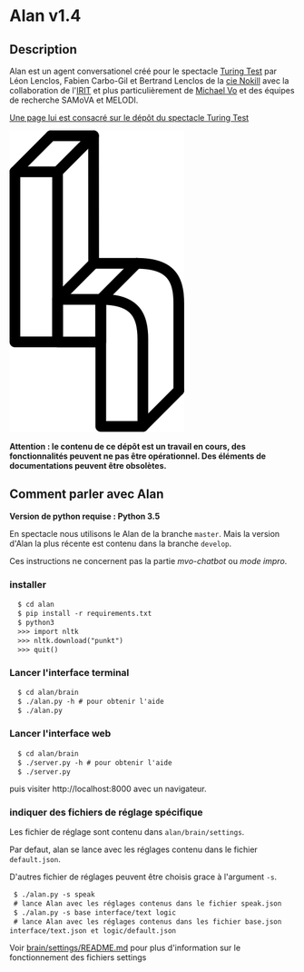 # Alan v1.4


## Description

Alan est un agent conversationel créé pour le spectacle [Turing Test](https://github.com/LeonLenclos/turing-test) par Léon Lenclos, Fabien Carbo-Gil et Bertrand Lenclos de la [cie Nokill](http://cienokill.fr) avec la collaboration de l'[IRIT](https://www.irit.fr/) et plus particulièrement de [Michael Vo](https://github.com/mvo-projects) et des équipes de recherche SAMoVA et MELODI.

[Une page lui est consacré sur le dépôt du spectacle Turing Test](https://github.com/LeonLenclos/turing-test/blob/master/contenu/robots/alan.md)

![](ressources/logo/logo.png)

**Attention : le contenu de ce dépôt est un travail en cours, des fonctionnalités peuvent ne pas être opérationnel. Des éléments de documentations peuvent être obsolètes.**

## Comment parler avec Alan

**Version de python requise : Python 3.5**

En spectacle nous utilisons le Alan de la branche `master`. Mais la version d'Alan la plus récente est contenu dans la branche `develop`.

Ces instructions ne concernent pas la partie *mvo-chatbot* ou *mode impro*.


### installer

```
  $ cd alan
  $ pip install -r requirements.txt
  $ python3
  >>> import nltk
  >>> nltk.download("punkt")
  >>> quit()
```

### Lancer l'interface terminal

```
  $ cd alan/brain
  $ ./alan.py -h # pour obtenir l'aide
  $ ./alan.py
```

### Lancer l'interface web

```
  $ cd alan/brain
  $ ./server.py -h # pour obtenir l'aide
  $ ./server.py
```

puis visiter http://localhost:8000 avec un navigateur.

### indiquer des fichiers de réglage spécifique

Les fichier de réglage sont contenu dans `alan/brain/settings`.

Par defaut, alan se lance avec les réglages contenu dans le fichier `default.json`.

D'autres fichier de réglages peuvent être choisis grace à l'argument `-s`.

```
 $ ./alan.py -s speak
 # lance Alan avec les réglages contenus dans le fichier speak.json
 $ ./alan.py -s base interface/text logic
 # lance Alan avec les réglages contenus dans les fichier base.json interface/text.json et logic/default.json
```

Voir [brain/settings/README.md](brain/settings/README.md) pour plus d'information sur le fonctionnement des fichiers settings

